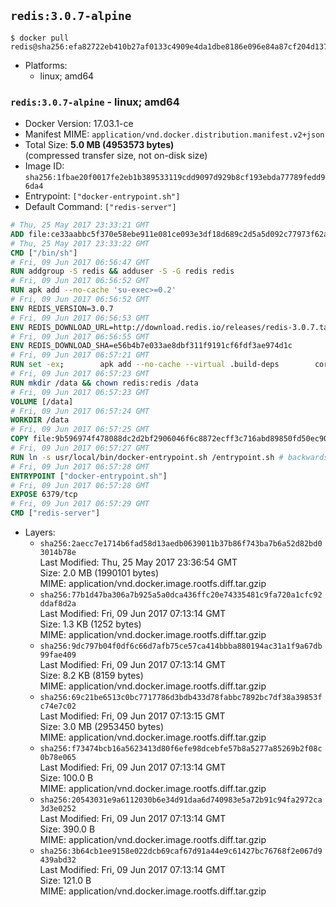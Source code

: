 ## `redis:3.0.7-alpine`

```console
$ docker pull redis@sha256:efa82722eb410b27af0133c4909e4da1dbe8186e096e84a87cf204d1374b1b1d
```

-	Platforms:
	-	linux; amd64

### `redis:3.0.7-alpine` - linux; amd64

-	Docker Version: 17.03.1-ce
-	Manifest MIME: `application/vnd.docker.distribution.manifest.v2+json`
-	Total Size: **5.0 MB (4953573 bytes)**  
	(compressed transfer size, not on-disk size)
-	Image ID: `sha256:1fbae20f0017fe2eb1b389533119cdd9097d929b8cf193ebda77789fedd96da4`
-	Entrypoint: `["docker-entrypoint.sh"]`
-	Default Command: `["redis-server"]`

```dockerfile
# Thu, 25 May 2017 23:33:21 GMT
ADD file:ce33aabbc5f370e58ebe911e081ce093e3df18d689c2d5a5d092c77973f62a54 in / 
# Thu, 25 May 2017 23:33:22 GMT
CMD ["/bin/sh"]
# Fri, 09 Jun 2017 06:56:47 GMT
RUN addgroup -S redis && adduser -S -G redis redis
# Fri, 09 Jun 2017 06:56:52 GMT
RUN apk add --no-cache 'su-exec>=0.2'
# Fri, 09 Jun 2017 06:56:52 GMT
ENV REDIS_VERSION=3.0.7
# Fri, 09 Jun 2017 06:56:53 GMT
ENV REDIS_DOWNLOAD_URL=http://download.redis.io/releases/redis-3.0.7.tar.gz
# Fri, 09 Jun 2017 06:56:55 GMT
ENV REDIS_DOWNLOAD_SHA=e56b4b7e033ae8dbf311f9191cf6fdf3ae974d1c
# Fri, 09 Jun 2017 06:57:21 GMT
RUN set -ex; 		apk add --no-cache --virtual .build-deps 		coreutils 		gcc 		linux-headers 		make 		musl-dev 	; 		wget -O redis.tar.gz "$REDIS_DOWNLOAD_URL"; 	echo "$REDIS_DOWNLOAD_SHA *redis.tar.gz" | sha1sum -c -; 	mkdir -p /usr/src/redis; 	tar -xzf redis.tar.gz -C /usr/src/redis --strip-components=1; 	rm redis.tar.gz; 		make -C /usr/src/redis -j "$(nproc)"; 	make -C /usr/src/redis install; 		rm -r /usr/src/redis; 		apk del .build-deps
# Fri, 09 Jun 2017 06:57:23 GMT
RUN mkdir /data && chown redis:redis /data
# Fri, 09 Jun 2017 06:57:23 GMT
VOLUME [/data]
# Fri, 09 Jun 2017 06:57:24 GMT
WORKDIR /data
# Fri, 09 Jun 2017 06:57:25 GMT
COPY file:9b596974f478088dc2d2bf2906046f6c8872ecff3c716abd89850fd50ec90c47 in /usr/local/bin/ 
# Fri, 09 Jun 2017 06:57:27 GMT
RUN ln -s usr/local/bin/docker-entrypoint.sh /entrypoint.sh # backwards compat
# Fri, 09 Jun 2017 06:57:28 GMT
ENTRYPOINT ["docker-entrypoint.sh"]
# Fri, 09 Jun 2017 06:57:28 GMT
EXPOSE 6379/tcp
# Fri, 09 Jun 2017 06:57:29 GMT
CMD ["redis-server"]
```

-	Layers:
	-	`sha256:2aecc7e1714b6fad58d13aedb0639011b37b86f743ba7b6a52d82bd03014b78e`  
		Last Modified: Thu, 25 May 2017 23:36:54 GMT  
		Size: 2.0 MB (1990101 bytes)  
		MIME: application/vnd.docker.image.rootfs.diff.tar.gzip
	-	`sha256:77b1d47ba306a7b925a5a0dca436ffc20e74335481c9fa720a1cfc92ddaf8d2a`  
		Last Modified: Fri, 09 Jun 2017 07:13:14 GMT  
		Size: 1.3 KB (1252 bytes)  
		MIME: application/vnd.docker.image.rootfs.diff.tar.gzip
	-	`sha256:9dc797b04f0df6c66d7afb75ce57ca414bbba880194ac31a1f9a67db99fae409`  
		Last Modified: Fri, 09 Jun 2017 07:13:14 GMT  
		Size: 8.2 KB (8159 bytes)  
		MIME: application/vnd.docker.image.rootfs.diff.tar.gzip
	-	`sha256:69c21be6513c0bc7717786d3bdb433d78fabbc7892bc7df38a39853fc74e7c02`  
		Last Modified: Fri, 09 Jun 2017 07:13:15 GMT  
		Size: 3.0 MB (2953450 bytes)  
		MIME: application/vnd.docker.image.rootfs.diff.tar.gzip
	-	`sha256:f73474bcb16a5623413d80f6efe98dcebfe57b8a5277a85269b2f08c0b78e065`  
		Last Modified: Fri, 09 Jun 2017 07:13:14 GMT  
		Size: 100.0 B  
		MIME: application/vnd.docker.image.rootfs.diff.tar.gzip
	-	`sha256:20543031e9a6112030b6e34d91daa6d740983e5a72b91c94fa2972ca3d3e0252`  
		Last Modified: Fri, 09 Jun 2017 07:13:14 GMT  
		Size: 390.0 B  
		MIME: application/vnd.docker.image.rootfs.diff.tar.gzip
	-	`sha256:3b64cb1ee9158e022dcb69caf67d91a44e9c61427bc76768f2e067d9439abd32`  
		Last Modified: Fri, 09 Jun 2017 07:13:14 GMT  
		Size: 121.0 B  
		MIME: application/vnd.docker.image.rootfs.diff.tar.gzip
